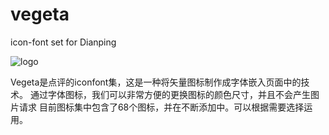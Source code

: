 # vegeta

icon-font set for Dianping

![logo](http://raw.github.com/supersheep/vegeta/master/vegeta.png)

Vegeta是点评的iconfont集，这是一种将矢量图标制作成字体嵌入页面中的技术。
通过字体图标，我们可以非常方便的更换图标的颜色尺寸，并且不会产生图片请求
目前图标集中包含了68个图标，并在不断添加中。可以根据需要选择运用。